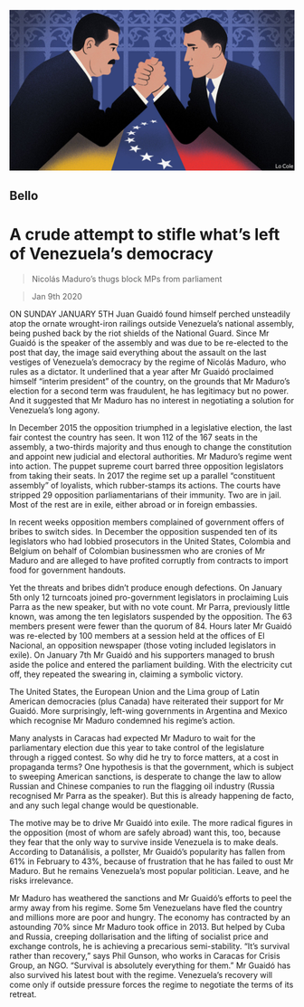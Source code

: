 ![](./images/20200111_AMD001_0.jpg)

## Bello

# A crude attempt to stifle what’s left of Venezuela’s democracy

> Nicolás Maduro’s thugs block MPs from parliament

> Jan 9th 2020

ON SUNDAY JANUARY 5TH Juan Guaidó found himself perched unsteadily atop the ornate wrought-iron railings outside Venezuela’s national assembly, being pushed back by the riot shields of the National Guard. Since Mr Guaidó is the speaker of the assembly and was due to be re-elected to the post that day, the image said everything about the assault on the last vestiges of Venezuela’s democracy by the regime of Nicolás Maduro, who rules as a dictator. It underlined that a year after Mr Guaidó proclaimed himself “interim president” of the country, on the grounds that Mr Maduro’s election for a second term was fraudulent, he has legitimacy but no power. And it suggested that Mr Maduro has no interest in negotiating a solution for Venezuela’s long agony.

In December 2015 the opposition triumphed in a legislative election, the last fair contest the country has seen. It won 112 of the 167 seats in the assembly, a two-thirds majority and thus enough to change the constitution and appoint new judicial and electoral authorities. Mr Maduro’s regime went into action. The puppet supreme court barred three opposition legislators from taking their seats. In 2017 the regime set up a parallel “constituent assembly” of loyalists, which rubber-stamps its actions. The courts have stripped 29 opposition parliamentarians of their immunity. Two are in jail. Most of the rest are in exile, either abroad or in foreign embassies.

In recent weeks opposition members complained of government offers of bribes to switch sides. In December the opposition suspended ten of its legislators who had lobbied prosecutors in the United States, Colombia and Belgium on behalf of Colombian businessmen who are cronies of Mr Maduro and are alleged to have profited corruptly from contracts to import food for government handouts.

Yet the threats and bribes didn’t produce enough defections. On January 5th only 12 turncoats joined pro-government legislators in proclaiming Luis Parra as the new speaker, but with no vote count. Mr Parra, previously little known, was among the ten legislators suspended by the opposition. The 63 members present were fewer than the quorum of 84. Hours later Mr Guaidó was re-elected by 100 members at a session held at the offices of El Nacional, an opposition newspaper (those voting included legislators in exile). On January 7th Mr Guaidó and his supporters managed to brush aside the police and entered the parliament building. With the electricity cut off, they repeated the swearing in, claiming a symbolic victory.

The United States, the European Union and the Lima group of Latin American democracies (plus Canada) have reiterated their support for Mr Guaidó. More surprisingly, left-wing governments in Argentina and Mexico which recognise Mr Maduro condemned his regime’s action.

Many analysts in Caracas had expected Mr Maduro to wait for the parliamentary election due this year to take control of the legislature through a rigged contest. So why did he try to force matters, at a cost in propaganda terms? One hypothesis is that the government, which is subject to sweeping American sanctions, is desperate to change the law to allow Russian and Chinese companies to run the flagging oil industry (Russia recognised Mr Parra as the speaker). But this is already happening de facto, and any such legal change would be questionable.

The motive may be to drive Mr Guaidó into exile. The more radical figures in the opposition (most of whom are safely abroad) want this, too, because they fear that the only way to survive inside Venezuela is to make deals. According to Datanálisis, a pollster, Mr Guaidó’s popularity has fallen from 61% in February to 43%, because of frustration that he has failed to oust Mr Maduro. But he remains Venezuela’s most popular politician. Leave, and he risks irrelevance.

Mr Maduro has weathered the sanctions and Mr Guaidó’s efforts to peel the army away from his regime. Some 5m Venezuelans have fled the country and millions more are poor and hungry. The economy has contracted by an astounding 70% since Mr Maduro took office in 2013. But helped by Cuba and Russia, creeping dollarisation and the lifting of socialist price and exchange controls, he is achieving a precarious semi-stability. “It’s survival rather than recovery,” says Phil Gunson, who works in Caracas for Crisis Group, an NGO. “Survival is absolutely everything for them.” Mr Guaidó has also survived his latest bout with the regime. Venezuela’s recovery will come only if outside pressure forces the regime to negotiate the terms of its retreat.
